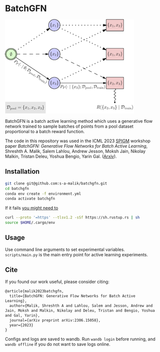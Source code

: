 # BatchGFN

![batchgfn](img/batchflownet.png)

BatchGFN is a batch active learning method which uses a generative flow network trained to sample batches of points from a pool dataset proportional to a batch reward function.

The code in this repository was used in the ICML 2023 [SPIGM](https://spigmworkshop.github.io/) workshop paper *BatchGFN: Generative Flow Networks for Batch Active Learning*, Shreshth A. Malik, Salem Lahlou, Andrew Jesson, Moksh Jain, Nikolay Malkin, Tristan Deleu, Yoshua Bengio, Yarin Gal. ([Arxiv](https://arxiv.org/abs/2306.15058)).


## Installation

```.sh
git clone git@github.com:s-a-malik/batchgfn.git
cd batchgfn
conda env create -f environment.yml
conda activate batchgfn
```

If it fails [you might need to](https://stackoverflow.com/questions/69595700/could-not-build-wheels-for-tokenizers-which-is-required-to-install-pyproject-to)
```.sh
curl --proto '=https' --tlsv1.2 -sSf https://sh.rustup.rs | sh
source $HOME/.cargo/env
```

## Usage

Use command line arguments to set experimental variables. `scripts/main.py` is the main entry point for active learning experiments.

## Cite

If you found our work useful, please consider citing:

```
@article{malik2023batchgfn,
  title={BatchGFN: Generative Flow Networks for Batch Active Learning},
  author={Malik, Shreshth A and Lahlou, Salem and Jesson, Andrew and Jain, Moksh and Malkin, Nikolay and Deleu, Tristan and Bengio, Yoshua and Gal, Yarin},
  journal={arXiv preprint arXiv:2306.15058},
  year={2023}
}
```


Configs and logs are saved to wandb. Run `wandb login` before running, and `wandb offline` if you do not want to save logs online.
